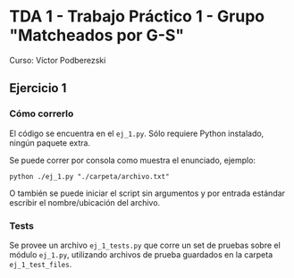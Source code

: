 # TDA 1 - Trabajo Práctico 1 - Grupo "Matcheados por G-S"
Curso: Víctor Podberezski

## Ejercicio 1

### Cómo correrlo

El código se encuentra en el `ej_1.py`. Sólo requiere Python instalado, ningún paquete extra.

Se puede correr por consola como muestra el enunciado, ejemplo:

```shell
python ./ej_1.py "./carpeta/archivo.txt"
```

O también se puede iniciar el script sin argumentos y por entrada estándar escribir el nombre/ubicación del archivo.

### Tests

Se provee un archivo `ej_1_tests.py` que corre un set de pruebas sobre el módulo `ej_1.py`, utilizando archivos de prueba guardados en la carpeta `ej_1_test_files`.
